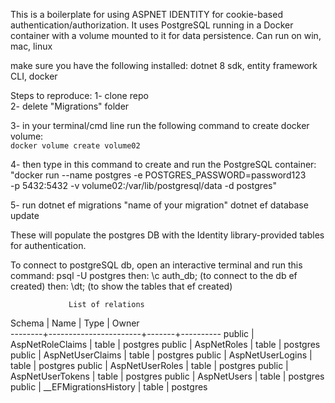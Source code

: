 This is a boilerplate for using ASPNET IDENTITY for cookie-based authentication/authorization. It uses PostgreSQL running in a Docker container with a volume
mounted to it for data persistence. Can run on win, mac, linux

make sure you have the following installed: 
dotnet 8 sdk, entity framework CLI, docker

Steps to reproduce:
1- clone repo <br>
2- delete "Migrations" folder <br>

3- in your terminal/cmd line run the following command to create docker volume: <br>
 <code>docker volume create volume02</code>

4- then type in this command to create and run the PostgreSQL container:
"docker run --name postgres -e POSTGRES_PASSWORD=password123 \
-p 5432:5432 -v volume02:/var/lib/postgresql/data -d postgres"

5- run dotnet ef migrations "name of your migration"
       dotnet ef database update

 These will populate the postgres DB with the Identity library-provided tables for authentication. 

To connect to postgreSQL db, open an interactive terminal and run this command: psql -U postgres
then: \c auth_db; (to connect to the db ef created)
then: \dt; (to show the tables that ef created)

                 List of relations
 Schema |         Name          | Type  |  Owner   
--------+-----------------------+-------+----------
 public | AspNetRoleClaims      | table | postgres
 public | AspNetRoles           | table | postgres
 public | AspNetUserClaims      | table | postgres
 public | AspNetUserLogins      | table | postgres
 public | AspNetUserRoles       | table | postgres
 public | AspNetUserTokens      | table | postgres
 public | AspNetUsers           | table | postgres
 public | __EFMigrationsHistory | table | postgres

 
